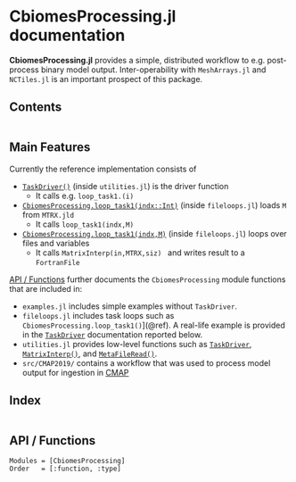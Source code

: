 # CbiomesProcessing.jl documentation

**CbiomesProcessing.jl** provides a simple, distributed workflow to e.g. post-process binary model output. Inter-operability with `MeshArrays.jl` and `NCTiles.jl` is an important prospect of this package.

## Contents

```@contents
```

## Main Features

Currently the reference implementation consists of
- [`TaskDriver()`](@ref) (inside `utilities.jl`) is the driver function
    - It calls e.g. `loop_task1.(i)`
- [`CbiomesProcessing.loop_task1(indx::Int)`](@ref) (inside `fileloops.jl`) loads `M` from `MTRX.jld`
    - It calls `loop_task1(indx,M)`
- [`CbiomesProcessing.loop_task1(indx,M)`](@ref) (inside `fileloops.jl`) loops over files and variables
    - It calls `MatrixInterp(in,MTRX,siz) ` and writes result to a `FortranFile`

[API / Functions](@ref) further documents the `CbiomesProcessing` module functions that are included in:

- `examples.jl` includes simple examples without `TaskDriver`.
- `fileloops.jl` includes task loops such as `CbiomesProcessing.loop_task1()`](@ref). A real-life example is provided in the [`TaskDriver`](@ref) documentation reported below.
- `utilities.jl` provides low-level functions such as [`TaskDriver`](@ref), [`MatrixInterp()`](@ref), and [`MetaFileRead()`](@ref).
- `src/CMAP2019/` contains a workflow that was used to process model output for ingestion in [CMAP](https://cmap.readthedocs.io/en/latest/)

## Index

```@index
```

## API / Functions

```@autodocs
Modules = [CbiomesProcessing]
Order   = [:function, :type]
```
